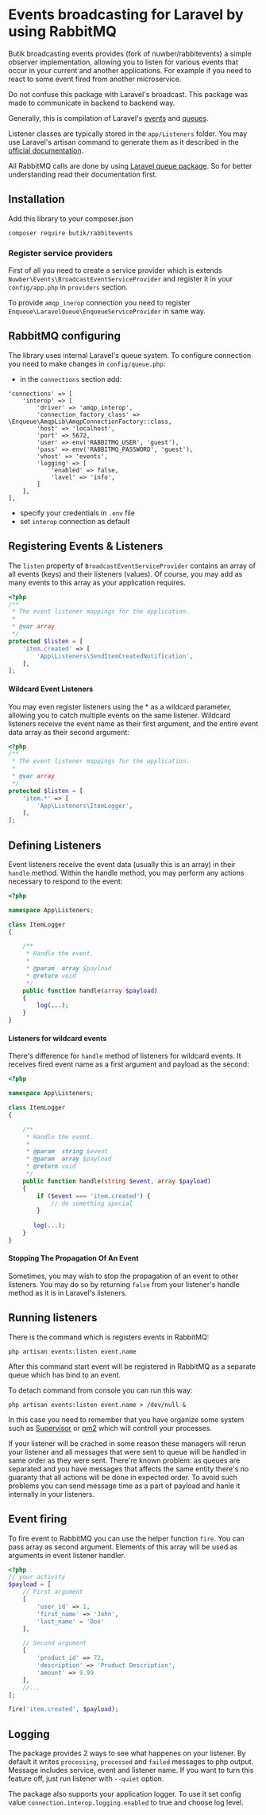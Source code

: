 # Events broadcasting for Laravel by using RabbitMQ

Butik broadcasting events provides (fork of nuwber/rabbitevents) a simple observer implementation, allowing you to listen for various events that occur in your current and another applications. For example if you need to react to some event fired from another microservice. 

Do not confuse this package with Laravel's broadcast. This package was made to communicate in backend to backend way.
 
Generally, this is compilation of Laravel's [events](https://laravel.com/docs/events) and [queues](https://laravel.com/docs/queues).

Listener classes are typically stored in the `app/Listeners` folder. You may use Laravel's artisan command to generate them as it described in the [official documentation](https://laravel.com/docs/events).


All RabbitMQ calls are done by using [Laravel queue package](https://github.com/php-enqueue/laravel-queue). So for better understanding read their documentation first.

## Installation
Add this library to your composer.json

```
composer require butik/rabbitevents
```

### Register service providers

First of all you need to create a service provider which is extends `Nuwber\Events\BroadcastEventServiceProvider` 
and register it in your `config/app.php` in `providers` section.

To provide `amqp_inerop` connection you need to register `Enqueue\LaravelQueue\EnqueueServiceProvider` in same way.

## RabbitMQ configuring

The library uses internal Laravel's queue system. To configure connection you need to make changes in `config/queue.php`:

-  in the `connections` section add:

```
'connections' => [
    'interop' => [
        'driver' => 'amqp_interop',
        'connection_factory_class' => \Enqueue\AmqpLib\AmqpConnectionFactory::class,
        'host' => 'localhost',
        'port' => 5672,
        'user' => env('RABBITMQ_USER', 'guest'),
        'pass' => env('RABBITMQ_PASSWORD', 'guest'),
        'vhost' => 'events',
        'logging' => [
        	'enabled' => false,
        	'lavel' => 'info',
        ]
    ],
],
```
- specify your credentials in `.env` file
- set `interop` connection as default

## Registering Events & Listeners

The `listen` property of `BroadcastEventServiceProvider` contains an array of all events (keys) and their listeners (values). Of course, you may add as many events to this array as your application requires.

```php
<?php
/**
 * The event listener mappings for the application.
 *
 * @var array
 */
protected $listen = [
    'item.created' => [
        'App\Listeners\SendItemCreatedNotification',
    ],
];
```

#### Wildcard Event Listeners


You may even register listeners using the * as a wildcard parameter, allowing you to catch multiple events on the same listener. Wildcard listeners receive the event name as their first argument, and the entire event data array as their second argument:

```php
<?php
/**
 * The event listener mappings for the application.
 *
 * @var array
 */
protected $listen = [
    'item.*' => [
        'App\Listeners\ItemLogger',
    ],
];
```

## Defining Listeners

Event listeners receive the event data (usually this is an array) in their `handle` method. Within the handle method, you may perform any actions necessary to respond to the event:

```php
<?php

namespace App\Listeners;

class ItemLogger
{

    /**
     * Handle the event.
     *
     * @param  array $payload
     * @return void
     */
    public function handle(array $payload)
    {
        log(...);
    }
}
```

#### Listeners for wildcard events

There's difference for `handle` method of listeners for wildcard events. It receives fired event name as a first argument and payload as the second:

```php
<?php

namespace App\Listeners;

class ItemLogger
{

    /**
     * Handle the event.
     *
     * @param  string $event
     * @param  array $payload
     * @return void
     */
    public function handle(string $event, array $payload)
    {
    	if ($event === 'item.created') {
    		// do something special
    	}
    	
       log(...);
    }
}
```

#### Stopping The Propagation Of An Event

Sometimes, you may wish to stop the propagation of an event to other listeners. You may do so by returning `false` from your listener's handle method as it is in Laravel's listeners.

## Running listeners

There is the command which is registers events in RabbitMQ:

```
php artisan events:listen event.name
```

After this command start event will be registered in RabbitMQ as a separate queue which has bind to an event.

To detach command from console you can run this way: 

```
php artisan events:listen event.name > /dev/null &
```

In this case you need to remember that you have organize some system such as [Supervisor](http://supervisord.org/) or [pm2](http://pm2.keymetrics.io/) which will controll your processes.

If your listener will be crached in some reason these managers will rerun your listener and all messages that were sent to queue will be handled in same order as they were sent. There're known problem: as queues are separated and you have messages that affects the same entity there's no guaranty that all actions will be done in expected order. To avoid such problems you can send message time as a part of payload and hanle it internally in your listeners.


## Event firing

To fire event to RabbitMQ you can use the helper function `fire`. You can pass array as second argument. Elements of this array will be used as arguments in event listener handler.

```php
<?php
// your activity
$payload = [
    // First argument
    [
        'user_id' => 1,
        'first_name' => 'John',
        'last_name' = 'Doe'
    ],

    // Second argument
    [
        'product_id' => 72,
        'description' => 'Product Description',
        'amount' => 9.99
    ],
    //...
];

fire('item.created', $payload);
```

## Logging

The package provides 2 ways to see what happenes on your listener. By default it writes `processing`, `processed` and `failed` messages to php output. Message includes service, event and listener name. If you want to turn this feature off, just run listener with `--quiet` option.

The package also supports your application logger. To use it set config value `connection.interop.logging.enabled` to true and choose log level.